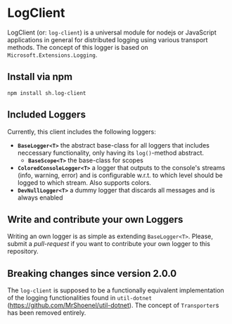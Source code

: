 # LogClient
LogClient (or: `log-client`) is a universal module for nodejs or JavaScript applications in general for distributed logging using various transport methods. The concept of this logger is based on `Microsoft.Extensions.Logging`.

## Install via npm
`npm install sh.log-client`

## Included Loggers
Currently, this client includes the following loggers:
* __`BaseLogger<T>`__ the abstract base-class for all loggers that includes neccessary functionality, only having its `log()`-method abstract.
  * __`BaseScope<T>`__ the base-class for scopes
* __`ColoredConsoleLogger<T>`__ a logger that outputs to the console's streams (info, warning, error) and is configurable w.r.t. to which level should be logged to which stream. Also supports colors.
* __`DevNullLogger<T>`__ a dummy logger that discards all messages and is always enabled

## Write and contribute your own Loggers
Writing an own logger is as simple as extending `BaseLogger<T>`. Please, submit a _pull-request_ if you want to contribute your own logger to this repository.


## Breaking changes since version 2.0.0
The `log-client` is supposed to be a functionally equivalent implementation of the logging functionalities found in `util-dotnet` (https://github.com/MrShoenel/util-dotnet).
The concept of `Transporter`s has been removed entirely.

